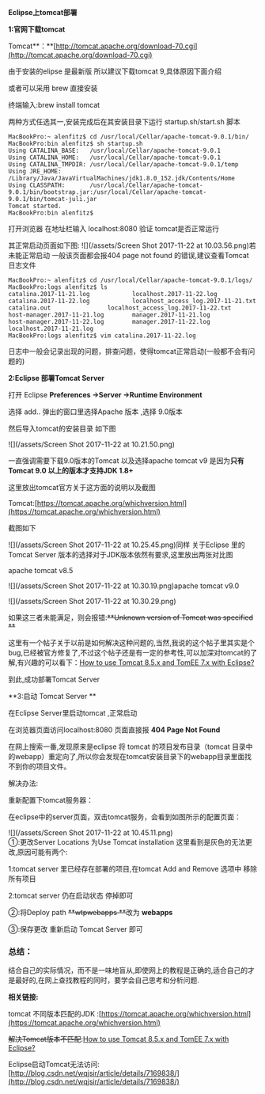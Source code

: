 **Eclipse上tomcat部署**

**1:官网下载tomcat**

Tomcat**：**[http://tomcat.apache.org/download-70.cgi](http://tomcat.apache.org/download-70.cgi)

由于安装的elipse 是最新版  所以建议下载tomcat 9,具体原因下面介绍

或者可以采用 brew 直接安装

终端输入:brew install tomcat

两种方式任选其一,安装完成后在其安装目录下运行 startup.sh/start.sh 脚本

```
MacBookPro:~ alenfitz$ cd /usr/local/Cellar/apache-tomcat-9.0.1/bin/
MacBookPro:bin alenfitz$ sh startup.sh 
Using CATALINA_BASE:   /usr/local/Cellar/apache-tomcat-9.0.1
Using CATALINA_HOME:   /usr/local/Cellar/apache-tomcat-9.0.1
Using CATALINA_TMPDIR: /usr/local/Cellar/apache-tomcat-9.0.1/temp
Using JRE_HOME:        /Library/Java/JavaVirtualMachines/jdk1.8.0_152.jdk/Contents/Home
Using CLASSPATH:       /usr/local/Cellar/apache-tomcat-9.0.1/bin/bootstrap.jar:/usr/local/Cellar/apache-tomcat-9.0.1/bin/tomcat-juli.jar
Tomcat started.
MacBookPro:bin alenfitz$
```

打开浏览器 在地址栏输入 localhost:8080 验证 tomcat是否正常运行

其正常启动页面如下图:
![](/assets/Screen Shot 2017-11-22 at 10.03.56.png)若未能正常启动 一般该页面都会报404 page not found 的错误,建议查看Tomcat 日志文件

```
MacBookPro:~ alenfitz$ cd /usr/local/Cellar/apache-tomcat-9.0.1/logs/
MacBookPro:logs alenfitz$ ls
catalina.2017-11-21.log            localhost.2017-11-22.log
catalina.2017-11-22.log            localhost_access_log.2017-11-21.txt
catalina.out                localhost_access_log.2017-11-22.txt
host-manager.2017-11-21.log        manager.2017-11-21.log
host-manager.2017-11-22.log        manager.2017-11-22.log
localhost.2017-11-21.log
MacBookPro:logs alenfitz$ vim catalina.2017-11-22.log
```

日志中一般会记录出现的问题，排查问题，使得tomcat正常启动\(一般都不会有问题的\)

**2:Eclipse 部署Tomcat Server**

打开 Eclipse **Preferences -&gt;Server -&gt;Runtime Environment**

选择 add.. 弹出的窗口里选择Apache 版本 ,选择 9.0版本

然后导入tomcat的安装目录  如下图

![](/assets/Screen Shot 2017-11-22 at 10.21.50.png)

一直强调需要下载9.0版本的Tomcat 以及选择apache tomcat v9 是因为**只有Tomcat 9.0 以上的版本才支持JDK 1.8+**

这里放出tomcat官方关于这方面的说明以及截图

Tomcat:[https://tomcat.apache.org/whichversion.html](https://tomcat.apache.org/whichversion.html)

截图如下

![](/assets/Screen Shot 2017-11-22 at 10.25.45.png)同样 关于Eclipse 里的Tomcat Server 版本的选择对于JDK版本依然有要求,这里放出两张对比图

apache tomcat v8.5

![](/assets/Screen Shot 2017-11-22 at 10.30.19.png)apache tomcat v9.0

![](/assets/Screen Shot 2017-11-22 at 10.30.29.png)

如果这三者未能满足，则会报错:~~**Unknown version of Tomcat was specified **~~

这里有一个帖子关于以前是如何解决这种问题的,当然,我说的这个帖子里其实是个bug,已经被官方修复了,不过这个帖子还是有一定的参考性,可以加深对tomcat的了解,有兴趣的可以看下：[How to use Tomcat 8.5.x and TomEE 7.x with Eclipse?](https://stackoverflow.com/questions/37024876/how-to-use-tomcat-8-5-x-and-tomee-7-x-with-eclipse)

到此,成功部署Tomcat Server

**3:启动 Tomcat Server **

在Eclipse Server里启动tomcat ,正常启动

在浏览器页面访问localhost:8080 页面直接报 **404 Page Not Found**

在网上搜索一番,发现原来是eclipse 将 tomcat 的项目发布目录（tomcat 目录中的webapp）重定向了,所以你会发现在tomcat安装目录下的webapp目录里面找不到你的项目文件。

解决办法:

重新配置下tomcat服务器：

在eclipse中的server页面，双击tomcat服务，会看到如图所示的配置页面：

![](/assets/Screen Shot 2017-11-22 at 10.45.11.png)  
①:更改Server Locations 为Use Tomcat installation 这里看到是灰色的无法更改,原因可能有两个:

1:tomcat server 里已经存在部署的项目,在tomcat Add and Remove 选项中 移除所有项目

2:tomcat server 仍在启动状态 停掉即可

②:将Deploy path ~~**wtpwebapps **~~改为 **webapps**

③:保存更改 重新启动 Tomcat Server 即可

### **总结**：

结合自己的实际情况，而不是一味地盲从,即使网上的教程是正确的,适合自己的才是最好的,在网上查找教程的同时，要学会自己思考和分析问题.

**相关链接:**

tomcat 不同版本匹配的JDK :[https://tomcat.apache.org/whichversion.html](https://tomcat.apache.org/whichversion.html)

~~解决Tomcat版本不匹配~~:[How to use Tomcat 8.5.x and TomEE 7.x with Eclipse?](https://stackoverflow.com/questions/37024876/how-to-use-tomcat-8-5-x-and-tomee-7-x-with-eclipse)

Eclipse启动Tomcat无法访问:[http://blog.csdn.net/wqjsir/article/details/7169838/](http://blog.csdn.net/wqjsir/article/details/7169838/)

